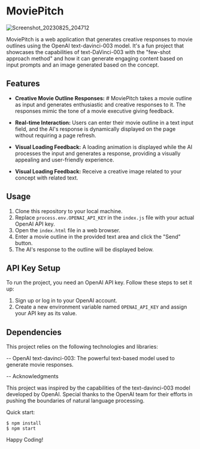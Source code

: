 # MoviePitch

![Screenshot_20230825_204712](https://github.com/mohammadshahidbeigh/moviepitch/assets/85876937/5fbf1f38-46b1-4002-a0bd-46aded028d10)


 MoviePitch is a web application that generates creative responses to movie outlines using the OpenAI text-davinci-003 model. It's a fun project that showcases the capabilities of text-DaVinci-003 with the "few-shot approach method" and how it can generate engaging content based on input prompts and an image generated based on the concept.


## Features

- **Creative Movie Outline Responses:** # MoviePitch takes a movie outline as input and generates enthusiastic and creative responses to it. The responses mimic the tone of a movie executive giving feedback.

- **Real-time Interaction:** Users can enter their movie outline in a text input field, and the AI's response is dynamically displayed on the page without requiring a page refresh.

- **Visual Loading Feedback:** A loading animation is displayed while the AI processes the input and generates a response, providing a visually appealing and user-friendly experience.
- **Visual Loading Feedback:**  Receive a creative image related to your concept with related text.

## Usage

1. Clone this repository to your local machine.
2. Replace `process.env.OPENAI_API_KEY` in the `index.js` file with your actual OpenAI API key.
3. Open the `index.html` file in a web browser.
4. Enter a movie outline in the provided text area and click the "Send" button.
5. The AI's response to the outline will be displayed below.

## API Key Setup

To run the project, you need an OpenAI API key. Follow these steps to set it up:

1. Sign up or log in to your OpenAI account.
2. Create a new environment variable named `OPENAI_API_KEY` and assign your API key as its value.

## Dependencies
This project relies on the following technologies and libraries:

-- OpenAI text-davinci-003: The powerful text-based model used to generate movie responses.


-- Acknowledgments

This project was inspired by the capabilities of the text-davinci-003 model developed by OpenAI. Special thanks to the OpenAI team for their efforts in pushing the boundaries of natural language processing.

Quick start:

```
$ npm install
$ npm start
```
Happy Coding!
